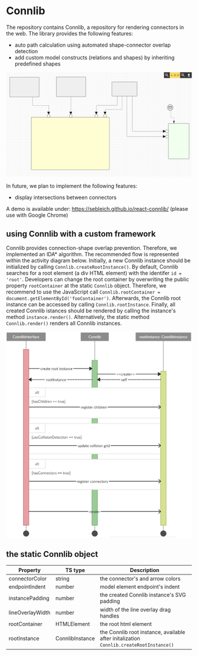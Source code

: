# Connlib
The repository contains Connlib, a repository for rendering connectors in the web. The library provides the following features:
- auto path calculation using automated shape-connector overlap detection
- add custom model constructs (relations and shapes) by inheriting predefined shapes

![Connlib demo image](./assets/demo.png)

In future, we plan to implement the following features:
- display intersections between connectors

A demo is available under: https://sebleich.github.io/react-connlib/ (please use with Google Chrome)

## using Connlib with a custom framework

Connlib provides connection-shape overlap prevention. 
Therefore, we implemented an IDA* algorithm. 
The recommended flow is represented within the activity diagram below. 
Initially, a new Connlib instance should be initialized by calling `Connlib.createRootInstance()`. 
By default, Connlib searches for a root element (a div HTML element) with the identifer `id = 'root'`. 
Developers can change the root container by overwriting the public property `rootContainer` at the static `Connlib` object. 
Therefore, we recommend to use the JavaScript call `Connlib.rootContainer = document.getElementById('fooContainer')`. 
Afterwards, the Connlib root instance can be accessed by calling `Connlib.rootInstance`. 
Finally, all created Connlib istances should be rendered by calling the instance's method `instance.render()`. 
Alternatively, the static method `Connlib.render()` renders all Connlib instances. 

![Connlib activity](./assets/activity.JPG)

## the static Connlib object

| Property | TS type | Description |
| --- | --- | --- |
| connectorColor | string | the connector's and arrow colors |
| endpointIndent | number | model element endpoint's indent |
| instancePadding | number | the created Connlib instance's SVG padding |
| lineOverlayWidth | number | width of the line overlay drag handles |
| rootContainer | HTMLElement | the root html element |
| rootInstance | ConnlibInstance | the Connlib root instance, available after initalization `Connlib.createRootInstance()` |
